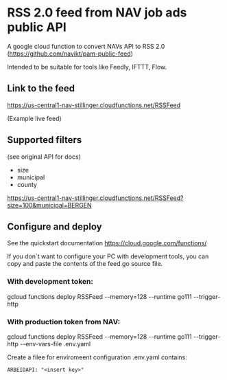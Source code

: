 

# RSS 2.0 feed from NAV job ads public API

A google cloud function to convert NAVs API to RSS 2.0 (https://github.com/navikt/pam-public-feed)

Intended to be suitable for tools like Feedly, IFTTT, Flow.


## Link to the feed 
https://us-central1-nav-stillinger.cloudfunctions.net/RSSFeed

(Example live feed)

## Supported filters

(see original API for docs)

* size
* municipal
* county

https://us-central1-nav-stillinger.cloudfunctions.net/RSSFeed?size=100&municipal=BERGEN

## Configure and deploy

See the quickstart documentation https://cloud.google.com/functions/

If you don´t want to configure your PC with development tools, you can copy and paste the contents of the feed.go source file.

### With development token:
gcloud functions deploy RSSFeed --memory=128 --runtime go111 --trigger-http

### With production token from NAV:
gcloud functions deploy RSSFeed --memory=128 --runtime go111 --trigger-http --env-vars-file .env.yaml

Create a filee for enviromeent configuration .env.yaml contains:
```
ARBEIDAPI: "<insert key>"
```


